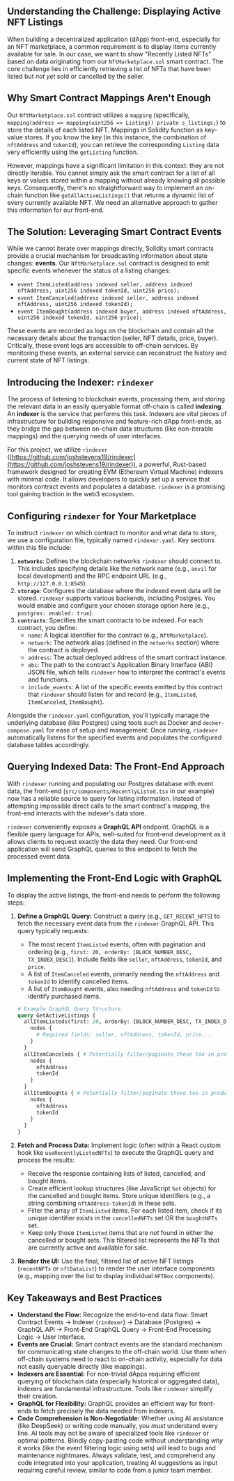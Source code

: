 ## Understanding the Challenge: Displaying Active NFT Listings

When building a decentralized application (dApp) front-end, especially for an NFT marketplace, a common requirement is to display items currently available for sale. In our case, we want to show "Recently Listed NFTs" based on data originating from our `NftMarketplace.sol` smart contract. The core challenge lies in efficiently retrieving a list of NFTs that have been listed but *not yet* sold or cancelled by the seller.

## Why Smart Contract Mappings Aren't Enough

Our `NftMarketplace.sol` contract utilizes a `mapping` (specifically, `mapping(address => mapping(uint256 => Listing)) private s_listings;`) to store the details of each listed NFT. Mappings in Solidity function as key-value stores. If you know the key (in this instance, the combination of `nftAddress` and `tokenId`), you can retrieve the corresponding `Listing` data very efficiently using the `getListing` function.

However, mappings have a significant limitation in this context: they are not directly iterable. You cannot simply ask the smart contract for a list of all keys or values stored within a mapping without already knowing all possible keys. Consequently, there's no straightforward way to implement an on-chain function like `getAllActiveListings()` that returns a dynamic list of every currently available NFT. We need an alternative approach to gather this information for our front-end.

## The Solution: Leveraging Smart Contract Events

While we cannot iterate over mappings directly, Solidity smart contracts provide a crucial mechanism for broadcasting information about state changes: **events**. Our `NftMarketplace.sol` contract is designed to emit specific events whenever the status of a listing changes:

*   `event ItemListed(address indexed seller, address indexed nftAddress, uint256 indexed tokenId, uint256 price);`
*   `event ItemCanceled(address indexed seller, address indexed nftAddress, uint256 indexed tokenId);`
*   `event ItemBought(address indexed buyer, address indexed nftAddress, uint256 indexed tokenId, uint256 price);`

These events are recorded as logs on the blockchain and contain all the necessary details about the transaction (seller, NFT details, price, buyer). Critically, these event logs are accessible to off-chain services. By monitoring these events, an external service can reconstruct the history and current state of NFT listings.

## Introducing the Indexer: `rindexer`

The process of listening to blockchain events, processing them, and storing the relevant data in an easily queryable format off-chain is called **indexing**. An **indexer** is the service that performs this task. Indexers are vital pieces of infrastructure for building responsive and feature-rich dApp front-ends, as they bridge the gap between on-chain data structures (like non-iterable mappings) and the querying needs of user interfaces.

For this project, we utilize `rindexer` ([https://github.com/joshstevens19/rindexer](https://github.com/joshstevens19/rindexer)), a powerful, Rust-based framework designed for creating EVM (Ethereum Virtual Machine) indexers with minimal code. It allows developers to quickly set up a service that monitors contract events and populates a database. `rindexer` is a promising tool gaining traction in the web3 ecosystem.

## Configuring `rindexer` for Your Marketplace

To instruct `rindexer` on which contract to monitor and what data to store, we use a configuration file, typically named `rindexer.yaml`. Key sections within this file include:

1.  **`networks`**: Defines the blockchain networks `rindexer` should connect to. This includes specifying details like the network name (e.g., `anvil` for local development) and the RPC endpoint URL (e.g., `http://127.0.0.1:8545`).
2.  **`storage`**: Configures the database where the indexed event data will be stored. `rindexer` supports various backends, including Postgres. You would enable and configure your chosen storage option here (e.g., `postgres: enabled: true`).
3.  **`contracts`**: Specifies the smart contracts to be indexed. For each contract, you define:
    *   `name`: A logical identifier for the contract (e.g., `NftMarketplace`).
    *   `network`: The network alias (defined in the `networks` section) where the contract is deployed.
    *   `address`: The actual deployed address of the smart contract instance.
    *   `abi`: The path to the contract's Application Binary Interface (ABI) JSON file, which tells `rindexer` how to interpret the contract's events and functions.
    *   `include_events`: A list of the specific events emitted by this contract that `rindexer` should listen for and record (e.g., `ItemListed`, `ItemCanceled`, `ItemBought`).

Alongside the `rindexer.yaml` configuration, you'll typically manage the underlying database (like Postgres) using tools such as Docker and `docker-compose.yaml` for ease of setup and management. Once running, `rindexer` automatically listens for the specified events and populates the configured database tables accordingly.

## Querying Indexed Data: The Front-End Approach

With `rindexer` running and populating our Postgres database with event data, the front-end (`src/components/RecentlyListed.tsx` in our example) now has a reliable source to query for listing information. Instead of attempting impossible direct calls to the smart contract's mapping, the front-end interacts with the indexer's data store.

`rindexer` conveniently exposes a **GraphQL API** endpoint. GraphQL is a flexible query language for APIs, well-suited for front-end development as it allows clients to request exactly the data they need. Our front-end application will send GraphQL queries to this endpoint to fetch the processed event data.

## Implementing the Front-End Logic with GraphQL

To display the active listings, the front-end needs to perform the following steps:

1.  **Define a GraphQL Query:** Construct a query (e.g., `GET_RECENT_NFTS`) to fetch the necessary event data from the `rindexer` GraphQL API. This query typically requests:
    *   The most recent `ItemListed` events, often with pagination and ordering (e.g., `first: 20, orderBy: [BLOCK_NUMBER_DESC, TX_INDEX_DESC]`). Include fields like `seller`, `nftAddress`, `tokenId`, and `price`.
    *   A list of `ItemCanceled` events, primarily needing the `nftAddress` and `tokenId` to identify cancelled items.
    *   A list of `ItemBought` events, also needing `nftAddress` and `tokenId` to identify purchased items.

    ```graphql
    # Example GraphQL Query Structure
    query GetActiveListings {
      allItemListeds(first: 20, orderBy: [BLOCK_NUMBER_DESC, TX_INDEX_DESC]) {
        nodes {
          # Required fields: seller, nftAddress, tokenId, price...
        }
      }
      allItemCanceleds { # Potentially filter/paginate these too in production
        nodes {
          nftAddress
          tokenId
        }
      }
      allItemBoughts { # Potentially filter/paginate these too in production
        nodes {
          nftAddress
          tokenId
        }
      }
    }
    ```

2.  **Fetch and Process Data:** Implement logic (often within a React custom hook like `useRecentlyListedNFTs`) to execute the GraphQL query and process the results:
    *   Receive the response containing lists of listed, cancelled, and bought items.
    *   Create efficient lookup structures (like JavaScript `Set` objects) for the cancelled and bought items. Store unique identifiers (e.g., a string combining `nftAddress-tokenId`) in these sets.
    *   Filter the array of `ItemListed` items. For each listed item, check if its unique identifier exists in the `cancelledNFTs` set OR the `boughtNFTs` set.
    *   Keep only those `ItemListed` items that are *not* found in either the cancelled or bought sets. This filtered list represents the NFTs that are currently active and available for sale.

3.  **Render the UI:** Use the final, filtered list of active NFT listings (`recentNFTs` or `nftDataList`) to render the user interface components (e.g., mapping over the list to display individual `NFTBox` components).

## Key Takeaways and Best Practices

*   **Understand the Flow:** Recognize the end-to-end data flow: Smart Contract Events -> Indexer (`rindexer`) -> Database (Postgres) -> GraphQL API -> Front-End GraphQL Query -> Front-End Processing Logic -> User Interface.
*   **Events are Crucial:** Smart contract events are the standard mechanism for communicating state changes to the off-chain world. Use them when off-chain systems need to react to on-chain activity, especially for data not easily queryable directly (like mappings).
*   **Indexers are Essential:** For non-trivial dApps requiring efficient querying of blockchain data (especially historical or aggregated data), indexers are fundamental infrastructure. Tools like `rindexer` simplify their creation.
*   **GraphQL for Flexibility:** GraphQL provides an efficient way for front-ends to fetch precisely the data needed from indexers.
*   **Code Comprehension is Non-Negotiable:** Whether using AI assistance (like DeepSeek) or writing code manually, you *must* understand every line. AI tools may not be aware of specialized tools like `rindexer` or optimal patterns. Blindly copy-pasting code without understanding *why* it works (like the event filtering logic using sets) will lead to bugs and maintenance nightmares. Always validate, test, and comprehend any code integrated into your application, treating AI suggestions as input requiring careful review, similar to code from a junior team member.